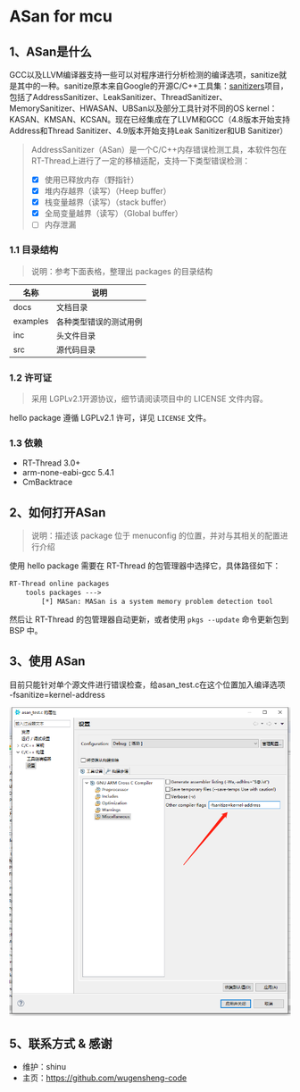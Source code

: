# ASan for mcu

## 1、ASan是什么

GCC以及LLVM编译器支持一些可以对程序进行分析检测的编译选项，sanitize就是其中的一种。sanitize原本来自Google的开源C/C++工具集：[sanitizers](https://github.com/google/sanitizers)项目，包括了AddressSanitizer、LeakSanitizer、ThreadSanitizer、MemorySanitizer、HWASAN、UBSan以及部分工具针对不同的OS kernel：KASAN、KMSAN、KCSAN。现在已经集成在了LLVM和GCC（4.8版本开始支持Address和Thread Sanitizer、4.9版本开始支持Leak Sanitizer和UB Sanitizer）



> AddressSanitizer（ASan）是一个C/C++内存错误检测工具，本软件包在RT-Thread上进行了一定的移植适配，支持一下类型错误检测：
>
> - [x] 使用已释放内存（野指针）
> - [x] 堆内存越界（读写）（Heep buffer）
> - [x] 栈变量越界（读写）（stack buffer）
> - [x] 全局变量越界（读写）（Global buffer）
> - [ ] 内存泄漏



### 1.1 目录结构

> 说明：参考下面表格，整理出 packages 的目录结构

| 名称 | 说明 |
| ---- | ---- |
| docs  | 文档目录 |
| examples | 各种类型错误的测试用例 |
| inc  | 头文件目录 |
| src  | 源代码目录 |

### 1.2 许可证

> 采用 LGPLv2.1开源协议，细节请阅读项目中的 LICENSE 文件内容。

hello package 遵循 LGPLv2.1 许可，详见 `LICENSE` 文件。

### 1.3 依赖

- RT-Thread 3.0+
- arm-none-eabi-gcc 5.4.1
- CmBacktrace

## 2、如何打开ASan

> 说明：描述该 package 位于 menuconfig 的位置，并对与其相关的配置进行介绍

使用 hello package 需要在 RT-Thread 的包管理器中选择它，具体路径如下：

```
RT-Thread online packages
    tools packages --->
        [*] MASan: MASan is a system memory problem detection tool
```

然后让 RT-Thread 的包管理器自动更新，或者使用 `pkgs --update` 命令更新包到 BSP 中。

## 3、使用 ASan

目前只能针对单个源文件进行错误检查，给asan_test.c在这个位置加入编译选项	-fsanitize=kernel-address

![image-20210610162002521](./doc/img1.png)

## 5、联系方式 & 感谢

* 维护：shinu
* 主页：https://github.com/wugensheng-code

